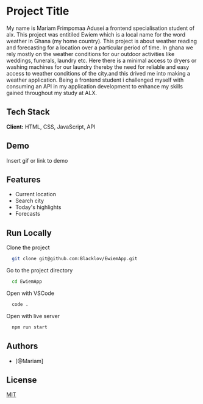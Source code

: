 # Project Title

My name is Mariam Frimpomaa Adusei a frontend specialisation student of alx.
This project was entitiled Ewiem which is a local name for the word weather in Ghana (my home country).
This project is about weather reading and forecasting for a location over a particular period of time.
In ghana we rely mostly on the weather conditions for our outdoor activities like weddings, funerals, laundry etc. Here there is a minimal access to dryers or washing machines for our laundry thereby the need for reliable and easy access to weather conditions of the city.and this drived me into making a weather application. 
Being a frontend student i challenged myself with consuming an API in my application development to enhance my skills gained throughout my study at ALX.

## Tech Stack

**Client:** HTML, CSS, JavaScript, API

## Demo

Insert gif or link to demo

## Features

- Current location
- Search city 
- Today's highlights
- Forecasts

## Run Locally

Clone the project

```bash
  git clone git@github.com:Blacklov/EwiemApp.git
  ```

Go to the project directory

```bash
  cd EwiemApp
```

Open with VSCode

```bash
  code .
```

Open with live server

```bash
  npm run start
```

## Authors

- [@Mariam]

## License

[MIT](https://choosealicense.com/licenses/mit/)
